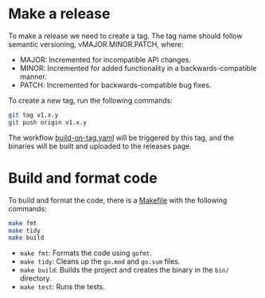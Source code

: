 # Make a release

To make a release we need to create a tag.
The tag name should follow semantic versioning, vMAJOR.MINOR.PATCH, where:


 - MAJOR: Incremented for incompatible API changes.
 - MINOR: Incremented for added functionality in a backwards-compatible manner.
 - PATCH: Incremented for backwards-compatible bug fixes.

To create a new tag, run the following commands:

```bash
git tag v1.x.y
git push origin v1.x.y
```
The workflow [build-on-tag.yaml](.github/workflows/build-on-tag.yaml) will be triggered by this tag, and the binaries will be built and uploaded to the releases page.

# Build and format code
To build and format the code, there is a [Makefile](Makefile) with the following commands:

```bash
make fmt
make tidy
make build
```
- `make fmt`: Formats the code using `gofmt`.
- `make tidy`: Cleans up the `go.mod` and `go.sum` files.
- `make build`: Builds the project and creates the binary in the `bin/` directory.
- `make test`: Runs the tests.

